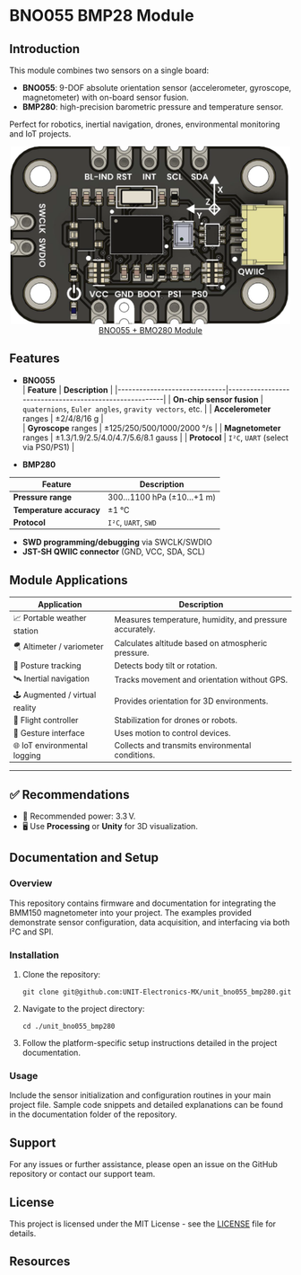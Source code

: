 # BNO055 BMP28 Module

## Introduction
This module combines two sensors on a single board:

- **BNO055**: 9-DOF absolute orientation sensor (accelerometer, gyroscope, magnetometer) with on-board sensor fusion.  
- **BMP280**: high-precision barometric pressure and temperature sensor.

Perfect for robotics, inertial navigation, drones, environmental monitoring and IoT projects.

<div align="center">
    <a href="#"><img src="hardware/resources/img/unit_top_v_00x_sku_EU0091.png" width="500px"><br/>BNO055 + BMO280 Module</a>
    <br/>


</div>

## Features

- **BNO055**  
  | **Feature**                  | **Description**                                        |
  |------------------------------|--------------------------------------------------------|
  | **On-chip sensor fusion**    | `quaternions`, `Euler angles`, `gravity vectors`, etc. | 
  | **Accelerometer** ranges     | ±2/4/8/16 g                                            |  
  | **Gyroscope** ranges         | ±125/250/500/1000/2000 °/s                             |
  | **Magnetometer** ranges      | ±1.3/1.9/2.5/4.0/4.7/5.6/8.1 gauss                     | 
  | **Protocol**                 | `I²C`, `UART` (select via PS0/PS1)                     | 

- **BMP280**  

 |Feature                   | Description                |
 |--------------------------|----------------------------|
 | **Pressure range**       | 300…1100 hPa (±10…+1 m)    |
 | **Temperature accuracy** | ±1 °C                      |
 | **Protocol**             | `I²C`, `UART`, `SWD`       |
  
- **SWD programming/debugging** via SWCLK/SWDIO  
- **JST-SH QWIIC connector** (GND, VCC, SDA, SCL)  


## Module Applications

| Application                          | Description                                                                 |
|--------------------------------------|-----------------------------------------------------------------------------|
| 📈 Portable weather station          | Measures temperature, humidity, and pressure accurately.                    |
| 🪂 Altimeter / variometer            | Calculates altitude based on atmospheric pressure.                          |
| 🧍 Posture tracking                  | Detects body tilt or rotation.                                              |
| 🛰️ Inertial navigation               | Tracks movement and orientation without GPS.                                |
| 🕹️ Augmented / virtual reality       | Provides orientation for 3D environments.                                   |
| 🚁 Flight controller                 | Stabilization for drones or robots.                                         |
| 🤖 Gesture interface                 | Uses motion to control devices.                                             |
| 🌐 IoT environmental logging         | Collects and transmits environmental conditions.                            |

---

## ✅ Recommendations

- 🔋 Recommended power: 3.3 V.
- 🖥️ Use **Processing** or **Unity** for 3D visualization.

## Documentation and Setup

### Overview
This repository contains firmware and documentation for integrating the BMM150 magnetometer into your project. The examples provided demonstrate sensor configuration, data acquisition, and interfacing via both I²C and SPI.

### Installation
1. Clone the repository:
   ```
   git clone git@github.com:UNIT-Electronics-MX/unit_bno055_bmp280.git
   ```
2. Navigate to the project directory:
   ```
   cd ./unit_bno055_bmp280
   ```
3. Follow the platform-specific setup instructions detailed in the project documentation.

### Usage
Include the sensor initialization and configuration routines in your main project file. Sample code snippets and detailed explanations can be found in the documentation folder of the repository.


## Support
For any issues or further assistance, please open an issue on the GitHub repository or contact our support team.


## License
This project is licensed under the MIT License - see the [LICENSE](LICENSE) file for details.

## Resources